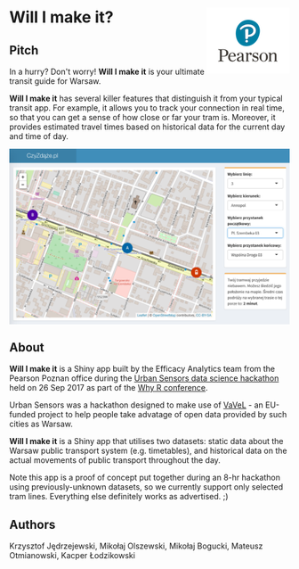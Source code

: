 
<!-- README.md is generated from README.Rmd. Please edit that file -->
Will I make it? <img src="graphs/pearson_logo.png" align="right" />
===================================================================

Pitch
-----

In a hurry? Don't worry! **Will I make it** is your ultimate transit guide for Warsaw.

**Will I make it** has several killer features that distinguish it from your typical transit app. For example, it allows you to track your connection in real time, so that you can get a sense of how close or far your tram is. Moreover, it provides estimated travel times based on historical data for the current day and time of day.

<img src="graphs/czyzdaze.png" align="center"/>

About
-----

**Will I make it** is a Shiny app built by the Efficacy Analytics team from the Pearson Poznan office during the [Urban Sensors data science hackathon](http://whyr.pl/hackathon/) held on 26 Sep 2017 as part of the [Why R conference](http://whyr.pl).

Urban Sensors was a hackathon designed to make use of [VaVeL](http://www.vavel-project.eu) - an EU-funded project to help people take advatage of open data provided by such cities as Warsaw.

**Will I make it** is a Shiny app that utilises two datasets: static data about the Warsaw public transport system (e.g. timetables), and historical data on the actual movements of public transport throughout the day.

Note this app is a proof of concept put together during an 8-hr hackathon using previously-unknown datasets, so we currently support only selected tram lines. Everything else definitely works as advertised. ;)

Authors
-------

Krzysztof Jędrzejewski, Mikołaj Olszewski, Mikołaj Bogucki, Mateusz Otmianowski, Kacper Łodzikowski
